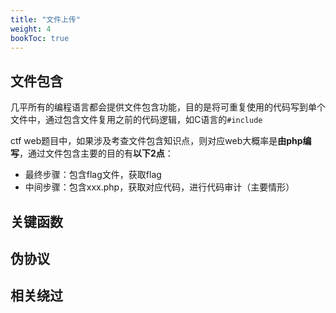 ```yaml
---
title: "文件上传" 
weight: 4
bookToc: true
---
```


## 文件包含

几平所有的编程语言都会提供文件包含功能，目的是将可重复使用的代码写到单个文件中，通过包含文件复用之前的代码逻辑，如C语言的`#include`

ctf web题目中，如果涉及考查文件包含知识点，则对应web大概率是**由php编写**，通过文件包含主要的目的有**以下2点**：
- 最终步骤：包含flag文件，获取flag
- 中间步骤：包含xxx.php，获取对应代码，进行代码审计（主要情形）

## 关键函数

## 伪协议

## 相关绕过